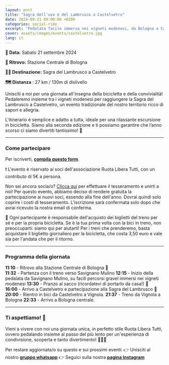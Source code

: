 ```yaml
---
layout: post
title: "Sagra dell'uva e del Lambrusco a Castelvetro"
date: 2024-09-21 09:00:00 +0200
categories: social-ride
excerpt: "Pedalata facile immersa nei vigneti modenesi, da Bologna a Castelvetro"
cover: assets/images/events/castelvetro.jpg
lang: it
---
```


**📅 Data:** Sabato 21 settembre 2024 

**📍 Ritrovo:** Stazione Centrale di Bologna

**🚴‍♂️ Destinazione:** Sagra del Lambrusco a Castelvetro

**🗺️ Distanza** : 27 km / 130m di dislivello


Unisciti a noi per una giornata all'insegna della bicicletta e della convivialità! Pedaleremo insieme tra i vigneti modenesi per raggiungere la Sagra del Lambrusco a Castelvetro, un evento tradizionale del nostro territorio ricco di sapori e allegria. 

L'itinerario è semplice e adatto a tuttə, ideale per una rilassante escursione in bicicletta. Siamo alla seconda edizione e ti possiamo garantire che l’anno scorso ci siamo divertiti tantissimo! 🌿

---

### **Come partecipare**

Per iscriverti, **[compila questo form](https://docs.google.com/forms/d/e/1FAIpQLSdrHPtHaF5XWy1owVzfo1jsOghzJskRgPgdXRd-bvvrQaL29A/viewform?usp=sf_link)**. 

❗️ L'evento è riservato ai soci dell'associazione Ruota Libera Tutti, con un contributo di 5€ a persona. 

Non sei ancora socia/o? [Clicca qui](/tesseramento) per effettuare il tesseramento e unirti a noi! 
Per questo evento, abbiamo deciso di rendere gratuita la partecipazione ai nuovi soci, essendo alla fine dell'anno. Dovrai quindi solo coprire i costi di tesseramento. L'iscrizione sarà confermata solo dopo che avrai ricevuto la nostra email di conferma.

🚆 Ogni partecipante è responsabile dell'acquisto dei biglietti del treno per sé e per la propria bicicletta. 
Se è la tua prima volta con la bici in treno, non preoccuparti: siamo qui per aiutarti! Per i treni che prenderemo, basta acquistare il biglietto giornaliero per la bicicletta, che costa 3,50 euro e vale sia per l'andata che per il ritorno.

---

### **Programma della giornata**

**11:10** - Ritrovo alla Stazione Centrale di Bologna 🚂  
**11:32** - Partenza con il treno verso Savignano Mulino
**12:15** - Inizio della pedalata da Savignano Mulino, su facili percorsi gravel immersi nei vigneti modenesi
**13:30** - Pranzo al sacco (ricordatevi di portarlo da casa!) 🍴  
**16:00** - Arrivo a Castelvetro e partecipazione alla Sagra del Lambrusco 🍷  
**20:00** - Rientro in bici da Castelvetro a Vignola. 
**21:37** - Treno da Vignola a Bologna
**22:33** - Arrivo a Bologna centrale.

---

### **Ti aspettiamo! 🌟**

Vieni a vivere con noi una giornata unica, in perfetto stile Ruota Libera Tutti, ovvero pedalando insieme al passo del più lento per un'esperienza di condivisione, scoperta e tanto divertimento! 🚴‍♀️🍇 

Per restare aggiornata/o su questo e sui prossimi eventi: 
👉 Unisciti al nostro **[gruppo whatsapp](https://chat.whatsapp.com/L0AhkPWrf7PKQyTK6Fuf16)**
👉 Seguici sulla nostra **[pagina Instagram](https://instagram.com/ruotaliberatutti)**
